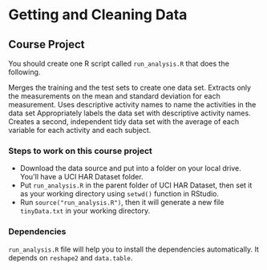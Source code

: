 # Getting and Cleaning Data

## Course Project

You should create one R script called `run_analysis.R` that does the following.

Merges the training and the test sets to create one data set.
Extracts only the measurements on the mean and standard deviation for each measurement.
Uses descriptive activity names to name the activities in the data set
Appropriately labels the data set with descriptive activity names.
Creates a second, independent tidy data set with the average of each variable for each activity and each subject.
### Steps to work on this course project

* Download the data source and put into a folder on your local drive. You'll have a UCI HAR Dataset folder.
* Put `run_analysis.R` in the parent folder of UCI HAR Dataset, then set it as your working directory using `setwd()` function in RStudio.
* Run `source("run_analysis.R")`, then it will generate a new file `tinyData.txt` in your working directory.
### Dependencies

`run_analysis.R` file will help you to install the dependencies automatically. It depends on `reshape2` and `data.table`.
